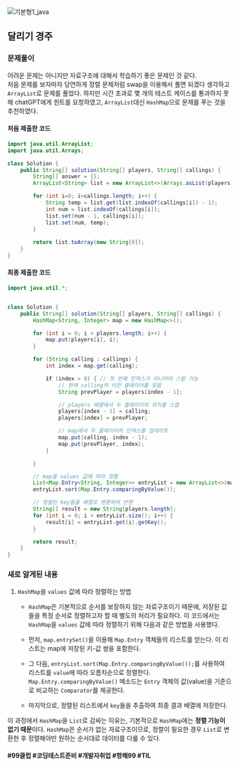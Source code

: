 ![기본형1_java](https://github.com/user-attachments/assets/6ac5189b-a4bd-44ae-a4d4-306d6e777973)

## 달리기 경주

### 문제풀이

어려운 문제는 아니지만 자료구조에 대해서 학습하기 좋은 문제인 것 같다. <br>
처음 문제를 보자마자 당연하게 정렬 문제처럼 swap을 이용해서 풀면 되겠다 생각하고 `ArrayList`로 문제를 풀었다. 하지만 시간 초과로 몇 개의 테스트 케이스를 통과하지 못해 chatGPT에게 힌트를 요청하였고, `ArrayList`대신 `HashMap`으로 문제를 푸는 것을 추천하였다.

#### 처음 제출한 코드

```java
import java.util.ArrayList;
import java.util.Arrays;

class Solution {
    public String[] solution(String[] players, String[] callings) {
        String[] answer = {};
        ArrayList<String> list = new ArrayList<>(Arrays.asList(players));

        for (int i=0; i<callings.length; i++) {
            String temp = list.get(list.indexOf(callings[i]) - 1);
            int num = list.indexOf(callings[i]);
            list.set(num - 1, callings[i]);
            list.set(num, temp);
        }
        
        return list.toArray(new String[0]);
    }
}
```


#### 최종 제출한 코드
```java
import java.util.*;


class Solution {
    public String[] solution(String[] players, String[] callings) {
        HashMap<String, Integer> map = new HashMap<>();

        for (int i = 0; i < players.length; i++) {
            map.put(players[i], i);
        }

        for (String calling : callings) {
            int index = map.get(calling);

            if (index > 0) { // 첫 번째 인덱스가 아니어야 스왑 가능
                // 현재 calling의 이전 플레이어를 찾음
                String prevPlayer = players[index - 1];

                // players 배열에서 두 플레이어의 위치를 스왑
                players[index - 1] = calling;
                players[index] = prevPlayer;

                // map에서 두 플레이어의 인덱스를 업데이트
                map.put(calling, index - 1);
                map.put(prevPlayer, index);
            }

        }

        // map을 values 값에 따라 정렬
        List<Map.Entry<String, Integer>> entryList = new ArrayList<>(map.entrySet());
        entryList.sort(Map.Entry.comparingByValue());

        // 정렬된 key들을 배열로 변환하여 반환
        String[] result = new String[players.length];
        for (int i = 0; i < entryList.size(); i++) {
            result[i] = entryList.get(i).getKey();
        }

        return result;
    }
}
```

### 새로 알게된 내용

1.	`HashMap`을 `values` 값에 따라 정렬하는 방법

    - `HashMap`은 기본적으로 순서를 보장하지 않는 자료구조이기 때문에, 저장된 값들을 특정 순서로 정렬하고자 할 때 별도의 처리가 필요하다. 이 코드에서는 `HashMap`을 `values` 값에 따라 정렬하기 위해 다음과 같은 방법을 사용했다.

    -	먼저, `map.entrySet()`을 이용해 `Map.Entry` 객체들의 리스트를 얻는다. 이 리스트는 map에 저장된 키-값 쌍을 포함한다.

    - 그 다음, `entryList.sort(Map.Entry.comparingByValue());`를 사용하여 리스트를 `value`에 따라 오름차순으로 정렬한다. `Map.Entry.comparingByValue()` 메소드는 `Entry` 객체의 값(value)을 기준으로 비교하는 `Comparator`를 제공한다.

    -	마지막으로, 정렬된 리스트에서 `key`들을 추출하여 최종 결과 배열에 저장한다.

이 과정에서 `HashMap`을 `List`로 감싸는 이유는, 기본적으로 `HashMap`에는 **정렬 기능이 없기 때문**이다. `HashMap`은 순서가 없는 자료구조이므로, 정렬이 필요한 경우 `List`로 변환한 후 정렬해야만 원하는 순서대로 데이터를 다룰 수 있다.

#### #99클럽 #코딩테스트준비 #개발자취업 #항해99 #TIL
